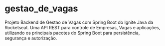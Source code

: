 # gestao_de_vagas
Projeto Backend de Gestao de Vagas com Spring Boot do Ignite Java da Rocketseat. Uma API REST para controle de Empresas, Vagas e aplicações, utilizando os principais pacotes do Spring Boot para persistência, segurança e autorização.
